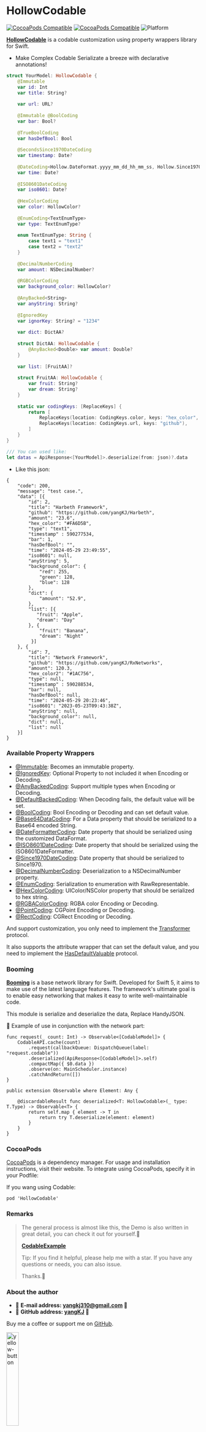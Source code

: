 # HollowCodable

[![CocoaPods Compatible](https://img.shields.io/cocoapods/v/HollowCodable.svg?style=flat&label=HollowCodable&colorA=28a745&&colorB=4E4E4E)](https://cocoapods.org/pods/HollowCodable)
[![CocoaPods Compatible](https://img.shields.io/cocoapods/v/Booming.svg?style=flat&label=Booming&colorA=28a745&&colorB=4E4E4E)](https://cocoapods.org/pods/Booming)
![Platform](https://img.shields.io/badge/Platforms-iOS%20%7C%20macOS%20%7C%20watchOS-4E4E4E.svg?colorA=28a745)

**[HollowCodable](https://github.com/yangKJ/HollowCodable)** is a codable customization using property wrappers library for Swift.

- Make Complex Codable Serializate a breeze with declarative annotations!

```swift
struct YourModel: HollowCodable {
    @Immutable
    var id: Int
    var title: String?
    
    var url: URL?
    
    @Immutable @BoolCoding
    var bar: Bool?
    
    @TrueBoolCoding
    var hasDefBool: Bool
    
    @SecondsSince1970DateCoding
    var timestamp: Date?
    
    @DateCoding<Hollow.DateFormat.yyyy_mm_dd_hh_mm_ss, Hollow.Since1970.seconds>
    var time: Date?
    
    @ISO8601DateCoding
    var iso8601: Date?
    
    @HexColorCoding
    var color: HollowColor?
    
    @EnumCoding<TextEnumType>
    var type: TextEnumType?
    
    enum TextEnumType: String {
        case text1 = "text1"
        case text2 = "text2"
    }
    
    @DecimalNumberCoding
    var amount: NSDecimalNumber?
    
    @RGBColorCoding
    var background_color: HollowColor?
    
    @AnyBacked<String>
    var anyString: String?
    
    @IgnoredKey
    var ignorKey: String? = "1234"
    
    var dict: DictAA?
    
    struct DictAA: HollowCodable {
        @AnyBacked<Double> var amount: Double?
    }
    
    var list: [FruitAA]?
    
    struct FruitAA: HollowCodable {
        var fruit: String?
        var dream: String?
    }
    
    static var codingKeys: [ReplaceKeys] {
        return [
            ReplaceKeys(location: CodingKeys.color, keys: "hex_color", "hex_color2"),
            ReplaceKeys(location: CodingKeys.url, keys: "github"),
        ]
    }
}
```

```swift
/// You can used like:
let datas = ApiResponse<[YourModel]>.deserialize(from: json)?.data
```
- Like this json:

```
{
    "code": 200,
    "message": "test case.",
    "data": [{
        "id": 2,
        "title": "Harbeth Framework",
        "github": "https://github.com/yangKJ/Harbeth",
        "amount": "23.6",
        "hex_color": "#FA6D5B",
        "type": "text1",
        "timestamp" : 590277534,
        "bar": 1,
        "hasDefBool": "",
        "time": "2024-05-29 23:49:55",
        "iso8601": null,
        "anyString": 5,
        "background_color": {
            "red": 255,
            "green": 128,
            "blue": 128
        },
        "dict": {
            "amount": "52.9",
        },
        "list": [{
           "fruit": "Apple",
           "dream": "Day"
        }, {
            "fruit": "Banana",
            "dream": "Night"
         }]
    }, {
        "id": 7,
        "title": "Network Framework",
        "github": "https://github.com/yangKJ/RxNetworks",
        "amount": 120.3,
        "hex_color2": "#1AC756",
        "type": null,
        "timestamp" : 590288534,
        "bar": null,
        "hasDefBool": null,
        "time": "2024-05-29 20:23:46",
        "iso8601": "2023-05-23T09:43:38Z",
        "anyString": null,
        "background_color": null,
        "dict": null,
        "list": null
    }]
}
```

### Available Property Wrappers
- [@Immutable](https://github.com/yangKJ/HollowCodable/blob/master/Sources/Immutable.swift): Becomes an immutable property.
- [@IgnoredKey](https://github.com/yangKJ/HollowCodable/blob/master/Sources/IgnoredKey.swift): Optional Property to not included it when Encoding or Decoding.
- [@AnyBackedCoding](https://github.com/yangKJ/HollowCodable/blob/master/Sources/AnyBacked.swift): Support multiple types when Encoding or Decoding.
- [@DefaultBackedCoding](https://github.com/yangKJ/HollowCodable/blob/master/Sources/DefaultBacked.swift): When Decoding fails, the default value will be set.
- [@BoolCoding](https://github.com/yangKJ/HollowCodable/blob/master/Sources/Boolean.swift): Bool Encoding or Decoding and can set default value.
- [@Base64DataCoding](https://github.com/yangKJ/HollowCodable/blob/master/Sources/Base64Data.swift): For a Data property that should be serialized to a Base64 encoded String.
- [@DateFormatterCoding](https://github.com/yangKJ/HollowCodable/blob/master/Sources/DateFormatter.swift): Date property that should be serialized using the customized DataFormat.
- [@ISO8601DateCoding](https://github.com/yangKJ/HollowCodable/blob/master/Sources/ISO8601DateFormatter.swift): Date property that should be serialized using the ISO8601DateFormatter.
- [@Since1970DateCoding](https://github.com/yangKJ/HollowCodable/blob/master/Sources/Since1970Date.swift): Date property that should be serialized to Since1970.
- [@DecimalNumberCoding](https://github.com/yangKJ/HollowCodable/blob/master/Sources/DecimalNumber.swift): Deserialization to a NSDecimalNumber property.
- [@EnumCoding](https://github.com/yangKJ/HollowCodable/blob/master/Sources/Enum.swift): Serialization to enumeration with RawRepresentable.
- [@HexColorCoding](https://github.com/yangKJ/HollowCodable/blob/master/Sources/HexColor.swift): UIColor/NSColor property that should be serialized to hex string.
- [@RGBAColorCoding](https://github.com/yangKJ/HollowCodable/blob/master/Sources/RGBAColor.swift): RGBA color Encoding or Decoding.
- [@PointCoding](https://github.com/yangKJ/HollowCodable/blob/master/Sources/CGPoint.swift): CGPoint Encoding or Decoding.
- [@RectCoding](https://github.com/yangKJ/HollowCodable/blob/master/Sources/CGRect.swift): CGRect Encoding or Decoding.

And support customization, you only need to implement the [Transformer](https://github.com/yangKJ/HollowCodable/blob/master/Sources/Transformer.swift) protocol.

It also supports the attribute wrapper that can set the default value, and you need to implement the [HasDefaultValuable](https://github.com/yangKJ/HollowCodable/blob/master/Sources/HasDefaultValuable.swift) protocol.

### Booming
**[Booming](https://github.com/yangKJ/RxNetworks)** is a base network library for Swift. Developed for Swift 5, it aims to make use of the latest language features. The framework's ultimate goal is to enable easy networking that makes it easy to write well-maintainable code.

This module is serialize and deserialize the data, Replace HandyJSON.

🎷 Example of use in conjunction with the network part:

```
func request(_ count: Int) -> Observable<[CodableModel]> {
    CodableAPI.cache(count)
        .request(callbackQueue: DispatchQueue(label: "request.codable"))
        .deserialized(ApiResponse<[CodableModel]>.self)
        .compactMap({ $0.data })
        .observe(on: MainScheduler.instance)
        .catchAndReturn([])
}

public extension Observable where Element: Any {
    
    @discardableResult func deserialized<T: HollowCodable>(_ type: T.Type) -> Observable<T> {
        return self.map { element -> T in
            return try T.deserialize(element: element)
        }
    }
}
```

### CocoaPods

[CocoaPods](https://cocoapods.org) is a dependency manager. For usage and installation instructions, visit their website. To integrate using CocoaPods, specify it in your Podfile:

If you wang using Codable:

```
pod 'HollowCodable'
```

### Remarks

> The general process is almost like this, the Demo is also written in great detail, you can check it out for yourself.🎷
>
> [**CodableExample**](https://github.com/yangKJ/HollowCodable)
>
> Tip: If you find it helpful, please help me with a star. If you have any questions or needs, you can also issue.
>
> Thanks.🎇

### About the author
- 🎷 **E-mail address: [yangkj310@gmail.com](yangkj310@gmail.com) 🎷**
- 🎸 **GitHub address: [yangKJ](https://github.com/yangKJ) 🎸**

Buy me a coffee or support me on [GitHub](https://github.com/sponsors/yangKJ?frequency=one-time&sponsor=yangKJ).

<a href="https://www.buymeacoffee.com/yangkj3102">
<img width=25% alt="yellow-button" src="https://user-images.githubusercontent.com/1888355/146226808-eb2e9ee0-c6bd-44a2-a330-3bbc8a6244cf.png">
</a>

-----

### License
Booming is available under the [MIT](LICENSE) license. See the [LICENSE](LICENSE) file for more info.

-----
